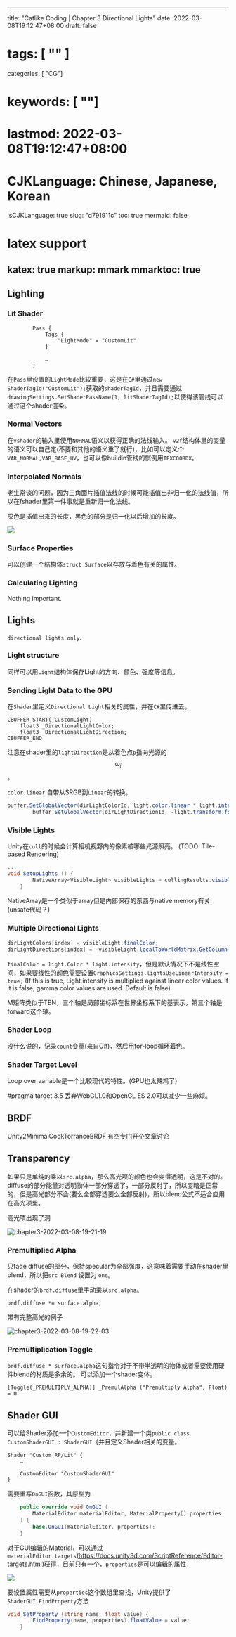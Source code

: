 
---
title: "Catlike Coding | Chapter 3 Directional Lights"
date: 2022-03-08T19:12:47+08:00
draft: false
# tags: [ "" ]
categories: [ "CG"]
# keywords: [ ""]
# lastmod: 2022-03-08T19:12:47+08:00
# CJKLanguage: Chinese, Japanese, Korean
isCJKLanguage: true
slug: "d791911c"
toc: true
mermaid: false
# latex support
katex: true
markup: mmark
mmarktoc: true
---
## Lighting

### Lit Shader

```
		Pass {
			Tags {
				"LightMode" = "CustomLit"
			}

			…
		}
```
在`Pass`里设置的`LightMode`比较重要，这是在`C#`里通过`new ShaderTagId("CustomLit");`获取的`shaderTagId`，并且需要通过`drawingSettings.SetShaderPassName(1, litShaderTagId);`以使得该管线可以通过这个shader渲染。

### Normal Vectors

在`vshader`的输入里使用`NORMAL`语义以获得正确的法线输入。
`v2f`结构体里的变量的语义可以自己定(不要和其他的语义重了就行)，比如可以定义个`VAR_NORMAL,VAR_BASE_UV`，也可以像buildin管线的惯例用`TEXCOORDX`。

### Interpolated Normals

老生常谈的问题，因为三角面片插值法线的时候可能插值出非归一化的法线值，所以在fshader里第一件事就是重新归一化法线。

灰色是插值出来的长度，黑色的部分是归一化以后增加的长度。

![](https://img.blurredcode.com/img/202202112154330.png?x-oss-process=style/compress)

### Surface Properties

可以创建一个结构体`struct Surface`以存放与着色有关的属性。

### Calculating Lighting

Nothing important.

## Lights
`directional lights only`.

### Light structure
同样可以用`Light`结构体保存Light的方向、颜色、强度等信息。

### Sending Light Data to the GPU

在`Shader`里定义`Directional Light`相关的属性，并在`C#`里传进去。
```
CBUFFER_START(_CustomLight)
	float3 _DirectionalLightColor;
	float3 _DirectionalLightDirection;
CBUFFER_END
```

注意在shader里的`lightDirection`是从着色点`p`指向光源的 $$ \omega_i $$。

`color.linear` 自带从SRGB到`Linear`的转换。
```C#
buffer.SetGlobalVector(dirLightColorId, light.color.linear * light.intensity);
		buffer.SetGlobalVector(dirLightDirectionId, -light.transform.forward);
```

### Visible Lights

Unity在`cull`的时候会计算相机视野内的像素被哪些光源照亮。
(TODO: Tile-based Rendering)

```C#
...
void SetupLights () {
		NativeArray<VisibleLight> visibleLights = cullingResults.visibleLights;
	}
```
NativeArray是一个类似于array但是内部保存的东西与native memory有关(unsafe代码？)

### Multiple Directional Lights

```C#
dirLightColors[index] = visibleLight.finalColor;
dirLightDirections[index] = -visibleLight.localToWorldMatrix.GetColumn(2);
```
`finalColor = light.Color * light.intensity`，但是默认情况下不是线性空间，如果要线性的颜色需要设置`GraphicsSettings.lightsUseLinearIntensity = true;`
(If this is true, Light intensity is multiplied against linear color values. If it is false, gamma color values are used. Default is false)

M矩阵类似于TBN，三个轴是局部坐标系在世界坐标系下的基表示，第三个轴是forward这个轴。

### Shader Loop

没什么说的，记录`count`变量(来自C#)，然后用for-loop循环着色。

### Shader Target Level

Loop over variable是一个比较现代的特性。(GPU也太辣鸡了)

#pragma target 3.5 丢弃WebGL1.0和OpenGL ES 2.0可以减少一些麻烦。


## BRDF

 Unity2MinimalCookTorranceBRDF
 有空专门开个文章讨论
 
 ## Transparency
 
 如果只是单纯的乘以`src.alpha`，那么高光项的颜色也会变得透明，这是不对的。diffuse的部分能量对透明物体一部分穿透了，一部分反射了，所以变暗是正常的，但是高光部分不会(要么全部穿透要么全部反射)，所以blend公式不适合应用在高光项里。
 
 高光项出现了洞

![chapter3-2022-03-08-19-21-19](https://img.blurredcode.com/img/chapter3-2022-03-08-19-21-19.png?x-oss-process=style/compress)
 
 ### Premultiplied Alpha
 
 只fade diffuse的部分，保持specular为全部强度，这意味着需要手动在shader里blend，所以把`src Blend` 设置为 `one`。
 
 在shader的`brdf.diffuse`里手动乘以`src.alpha`。
 
 ```
 brdf.diffuse *= surface.alpha;
```

带有完整高光的例子

![chapter3-2022-03-08-19-22-03](https://img.blurredcode.com/img/chapter3-2022-03-08-19-22-03.png?x-oss-process=style/compress)


### Premultiplication Toggle

`brdf.diffuse * surface.alpha`这句指令对于不带半透明的物体或者需要使用硬件blend的材质是多余的。
可以添加一个shader变体。
```
[Toggle(_PREMULTIPLY_ALPHA)] _PremulAlpha ("Premultiply Alpha", Float) = 0
```


## Shader GUI

可以给Shader添加一个`CustomEditor`，并新建一个类`public class CustomShaderGUI : ShaderGUI {`并且定义Shader相关的变量。

```
Shader "Custom RP/Lit" {
	…

	CustomEditor "CustomShaderGUI"
}
```

需要重写`OnGUI`函数，其原型为
```C#
	public override void OnGUI (
		MaterialEditor materialEditor, MaterialProperty[] properties
	) {
		base.OnGUI(materialEditor, properties);
	}
```

对于GUI编辑的Material，可以通过`materialEditor.targets`(https://docs.unity3d.com/ScriptReference/Editor-targets.html)获得，目前只有一个，`properties`是可以编辑的属性，

![](https://img.blurredcode.com/img/202202261111886.png?x-oss-process=style/compress)

要设置属性需要从`properties`这个数组里查找，Unity提供了`ShaderGUI.FindProperty`方法

```C#
void SetProperty (string name, float value) {
		FindProperty(name, properties).floatValue = value;
	}
```
